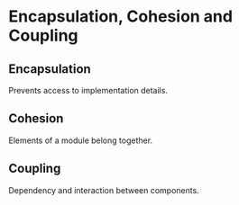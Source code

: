 # Encapsulation, Cohesion and Coupling

## Encapsulation

Prevents access to implementation details.

## Cohesion

Elements of a module belong together.

## Coupling

Dependency and interaction between components.
